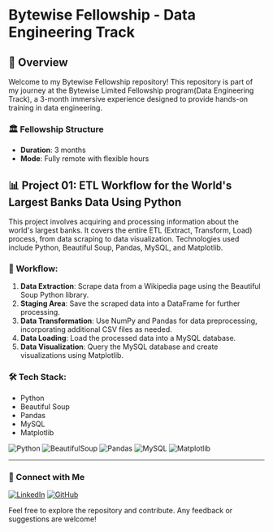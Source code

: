# Bytewise Fellowship - Data Engineering Track

## 🎉 Overview
Welcome to my Bytewise Fellowship repository! This repository is part of my journey at the Bytewise Limited Fellowship program(Data Engineering Track), a 3-month immersive experience designed to provide hands-on training in data engineering.

### 🏛️ Fellowship Structure
- **Duration**: 3 months
- **Mode**: Fully remote with flexible hours

## 📊 Project 01: ETL Workflow for the World's Largest Banks Data Using Python
This project involves acquiring and processing information about the world's largest banks. It covers the entire ETL (Extract, Transform, Load) process, from data scraping to data visualization. Technologies used include Python, Beautiful Soup, Pandas, MySQL, and Matplotlib.

### 🔄 Workflow:
1. **Data Extraction**: Scrape data from a Wikipedia page using the Beautiful Soup Python library.
2. **Staging Area**: Save the scraped data into a DataFrame for further processing.
3. **Data Transformation**: Use NumPy and Pandas for data preprocessing, incorporating additional CSV files as needed.
4. **Data Loading**: Load the processed data into a MySQL database.
5. **Data Visualization**: Query the MySQL database and create visualizations using Matplotlib.

### 🛠️ Tech Stack:
- Python
- Beautiful Soup
- Pandas
- MySQL
- Matplotlib

![Python](https://img.shields.io/badge/Python-3.9-blue)
![BeautifulSoup](https://img.shields.io/badge/BeautifulSoup-4.9.3-yellow)
![Pandas](https://img.shields.io/badge/Pandas-1.2.4-green)
![MySQL](https://img.shields.io/badge/MySQL-8.0-orange)
![Matplotlib](https://img.shields.io/badge/Matplotlib-3.3.4-red)

---

### 🌟 Connect with Me
[![LinkedIn](https://img.shields.io/badge/LinkedIn-Connect-blue)](https://www.linkedin.com/in/ghulamhussainkhuhro)
[![GitHub](https://img.shields.io/badge/GitHub-Follow-black)](https://github.com/ghulamhussainkhuhro)

Feel free to explore the repository and contribute. Any feedback or suggestions are welcome!
